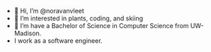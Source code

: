 - 👋 Hi, I’m @noravanvleet
- 👀 I’m interested in plants, coding, and skiing
- 🌱 I’m have a Bachelor of Science in Computer Science from UW-Madison.
- I work as a software engineer.

<!---
noravanvleet/noravanvleet is a ✨ special ✨ repository because its `README.md` (this file) appears on your GitHub profile.
You can click the Preview link to take a look at your changes.
--->
